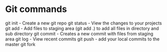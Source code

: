 # Git commands

git init - Create a new git  repo
git status - View the changes to your projects
git add - Add files to staging area (git add .) to add all files in directory and sub directory
git commit - Creates a new commit with files from staging area
git log - View recent commits
git push - add your local commits to the master git fork
